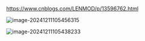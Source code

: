 



https://www.cnblogs.com/LENMOD/p/13596762.html



![image-20241211105456315](C:\Users\100488\AppData\Roaming\Typora\typora-user-images\image-20241211105456315.png)

![image-20241211105438233](C:\Users\100488\AppData\Roaming\Typora\typora-user-images\image-20241211105438233.png)